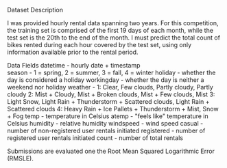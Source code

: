 Dataset Description

I was provided hourly rental data spanning two years. For this competition, the training set is comprised of the first 19 days of each month, while the test set is the 20th to the end of the month. 
I must predict the total count of bikes rented during each hour covered by the test set, using only information available prior to the rental period.

Data Fields
datetime - hourly date + timestamp  
season -  1 = spring, 2 = summer, 3 = fall, 4 = winter 
holiday - whether the day is considered a holiday
workingday - whether the day is neither a weekend nor holiday
weather - 1: Clear, Few clouds, Partly cloudy, Partly cloudy
2: Mist + Cloudy, Mist + Broken clouds, Mist + Few clouds, Mist
3: Light Snow, Light Rain + Thunderstorm + Scattered clouds, Light Rain + Scattered clouds
4: Heavy Rain + Ice Pallets + Thunderstorm + Mist, Snow + Fog 
temp - temperature in Celsius
atemp - "feels like" temperature in Celsius
humidity - relative humidity
windspeed - wind speed
casual - number of non-registered user rentals initiated
registered - number of registered user rentals initiated
count - number of total rentals

Submissions are evaluated one the Root Mean Squared Logarithmic Error (RMSLE). 
